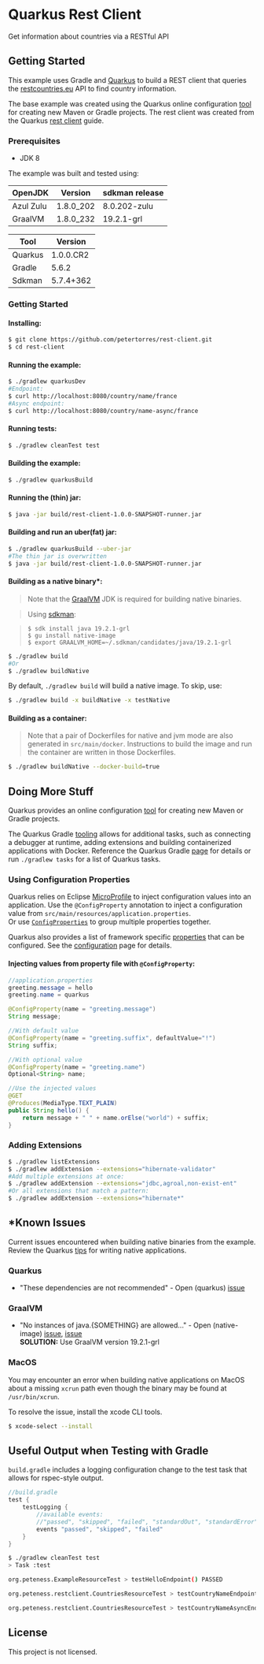 
Quarkus Rest Client 
===================

Get information about countries via a RESTful API

## Getting Started

This example uses Gradle and [Quarkus][quark] to build a REST client
that queries the [restcountries.eu][restc] API to find country information.

The base example was created using the Quarkus online configuration [tool][codeq] 
for creating new Maven or Gradle projects.  The rest client was created from 
the Quarkus [rest client][quarg] guide.  

### Prerequisites

- JDK 8 

The example was built and tested using: 

OpenJDK   | Version    | sdkman release
----------|------------|---------------
Azul Zulu | 1.8.0_202 | 8.0.202-zulu
GraalVM   | 1.8.0_232 | 19.2.1-grl

Tool    | Version 
--------|----------
Quarkus | 1.0.0.CR2
Gradle  | 5.6.2 
Sdkman  | 5.7.4+362


### Getting Started

#### Installing: 

```bash
$ git clone https://github.com/petertorres/rest-client.git
$ cd rest-client
```

#### Running the example:

```bash
$ ./gradlew quarkusDev
#Endpoint:
$ curl http://localhost:8080/country/name/france
#Async endpoint:
$ curl http://localhost:8080/country/name-async/france
``` 

#### Running tests:

```bash 
$ ./gradlew cleanTest test                                                           
```

#### Building the example:

```bash
$ ./gradlew quarkusBuild
```

#### Running the (thin) jar:

```bash
$ java -jar build/rest-client-1.0.0-SNAPSHOT-runner.jar
```

#### Building and run an uber(fat) jar:

```bash
$ ./gradlew quarkusBuild --uber-jar
#The thin jar is overwritten
$ java -jar build/rest-client-1.0.0-SNAPSHOT-runner.jar
```

#### Building as a native binary*:

>Note that the [GraalVM][graal] JDK is required for building native binaries.

>Using [sdkman](https://sdkman.io):

> `$ sdk install java 19.2.1-grl`  
> `$ gu install native-image`   
> `$ export GRAALVM_HOME=~/.sdkman/candidates/java/19.2.1-grl` 

```bash
$ ./gradlew build
#Or
$ ./gradlew buildNative
```

By default, `./gradlew build` will build a native image. To skip, use:

```bash
$ ./gradlew build -x buildNative -x testNative
```

#### Building as a container:

>Note that a pair of Dockerfiles for native and jvm mode are also generated 
in `src/main/docker`. Instructions to build the image and run the container 
are written in those Dockerfiles.

```bash
$ ./gradlew buildNative --docker-build=true
```

## Doing More Stuff

Quarkus provides an online configuration [tool][codeq] for creating new 
Maven or Gradle projects.  

The Quarkus Gradle [tooling][gradl] allows for additional 
tasks, such as connecting a debugger at runtime, adding extensions and 
building containerized applications with Docker.  Reference the Quarkus 
Gradle [page][gradl] for details or run `./gradlew tasks` for a list of 
Quarkus tasks.  

### Using Configuration Properties

Quarkus relies on Eclipse [MicroProfile][micro] to inject configuration 
values into an application. Use the `@ConfigProperty` annotation to inject 
a configuration value from `src/main/resources/application.properties`.  
Or use [`ConfigProperties`][cfprs] to group multiple properties together.  

Quarkus also provides a list of framework specific [properties][cfall] that 
can be configured.  See the [configuration][confi] page for details.  

#### Injecting values from property file with `@ConfigProperty`:

```java
//application.properties
greeting.message = hello
greeting.name = quarkus
```

```java
@ConfigProperty(name = "greeting.message") 
String message;

//With default value
@ConfigProperty(name = "greeting.suffix", defaultValue="!") 
String suffix;

//With optional value
@ConfigProperty(name = "greeting.name")
Optional<String> name;

//Use the injected values
@GET
@Produces(MediaType.TEXT_PLAIN)
public String hello() {
    return message + " " + name.orElse("world") + suffix;
}
```

### Adding Extensions

```bash
$ ./gradlew listExtensions
$ ./gradlew addExtension --extensions="hibernate-validator"
#Add multiple extensions at once:
$ ./gradlew addExtension --extensions="jdbc,agroal,non-exist-ent"
#Or all extensions that match a pattern:
$ ./gradlew addExtension --extensions="hibernate*"
```

## *Known Issues

Current issues encountered when building native binaries from the example.  
Review the Quarkus [tips][qtips] for writing native applications.

### Quarkus

- "These dependencies are not recommended" - Open (quarkus) [issue][issuq]  

### GraalVM

- "No instances of java.{SOMETHING} are allowed..." - Open (native-image) [issue][issun], [issue][issuo]  
**SOLUTION:** Use GraalVM version 19.2.1-grl

### MacOS

You may encounter an error when building native applications on MacOS about 
a missing `xcrun` path even though the binary may be found at `/usr/bin/xcrun`.

To resolve the issue, install the xcode CLI tools.

```bash
$ xcode-select --install
```

## Useful Output when Testing with Gradle 

`build.gradle` includes a logging configuration change to the test task that 
allows for rspec-style output.  

```groovy
//build.gradle
test {
    testLogging {
        //available events: 
        //"passed", "skipped", "failed", "standardOut", "standardError"
        events "passed", "skipped", "failed"
    }
}
```

```bash
$ ./gradlew cleanTest test           
> Task :test

org.peteness.ExampleResourceTest > testHelloEndpoint() PASSED

org.peteness.restclient.CountriesResourceTest > testCountryNameEndpoint() PASSED

org.peteness.restclient.CountriesResourceTest > testCountryNameAsyncEndpoint() PASSED
```

## License

This project is not licensed.

[quark]:https://quarkus.io/
[restc]:https://restcountries.eu/
[gradl]:https://quarkus.io/guides/gradle-tooling
[graal]:https://www.graalvm.org/
[codeq]:https://code.quarkus.io/
[sdkmi]:https://sdkman.io/
[confi]:https://quarkus.io/guides/config
[cfall]:https://quarkus.io/guides/all-config
[cfprp]:https://quarkus.io/guides/config#configuration-profiles
[cfprs]:https://quarkus.io/guides/config#using-configproperties
[micro]:https://github.com/eclipse/microprofile-config/blob/master/spec/src/main/asciidoc/converters.asciidoc
[qtips]:https://quarkus.io/guides/writing-native-applications-tips
[issuq]:https://github.com/quarkusio/quarkus/issues/4960
[issun]:https://github.com/oracle/graal/issues/1074
[issuo]:https://stackoverflow.com/questions/59011565/no-instances-of-are-allowed-in-the-image-heap-as-this-class-should-be-initia
[quarg]:https://quarkus.io/guides/rest-client
